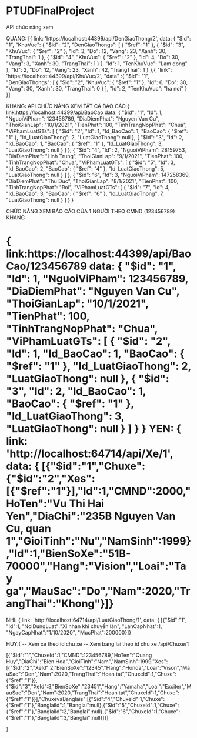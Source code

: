 # PTUDFinalProject

API chức năng xem

QUANG: [{
  link: 'https://localhost:44399/api/DenGiaoThong/2',
  data: {
    "$id": "1",
    "KhuVuc": {
      "$id": "2",
      "DenGiaoThongs": [
        {
          "$ref": "1"
        },
        {
          "$id": "3",
          "KhuVuc": {
            "$ref": "2"
          },
          "Id": 3,
          "Do": 12,
          "Vang": 23,
          "Xanh": 30,
          "TrangThai": 1
        },
        {
          "$id": "4",
          "KhuVuc": {
            "$ref": "2"
          },
          "Id": 4,
          "Do": 30,
          "Vang": 3,
          "Xanh": 30,
          "TrangThai": 1
        }
      ],
      "Id": 1,
      "TenKhuVuc": "Lam dong"
    },
    "Id": 2,
    "Do": 12,
    "Vang": 23,
    "Xanh": 42,
    "TrangThai": 1
  }
},{
  "link": 'https://localhost:44399/api/KhuVuc/2',
  "data" :{
    "$id": "1",
    "DenGiaoThongs": [
      {
        "$id": "2",
        "KhuVuc": {
          "$ref": "1"
        },
        "Id": 6,
        "Do": 30,
        "Vang": 30,
        "Xanh": 30,
        "TrangThai": 0
      }
    ],
    "Id": 2,
    "TenKhuVuc": "ha noi"
  }
}]

KHANG: 
API CHỨC NĂNG XEM TÂT CẢ BÁO CÁO
{
  link:https://localhost:44399/api/BaoCao
  data:
  {
"$id": "1",
"Id": 1,
"NguoiViPham": 123456789,
"DiaDiemPhat": "Nguyen Van Cu",
"ThoiGianLap": "10/1/2021",
"TienPhat": 100,
"TinhTrangNopPhat": "Chua",
"ViPhamLuatGTs": [
{
"$id": "2",
"Id": 1,
"Id_BaoCao": 1,
"BaoCao": {
"$ref": "1"
},
"Id_LuatGiaoThong": 2,
"LuatGiaoThong": null
},
{
"$id": "3",
"Id": 2,
"Id_BaoCao": 1,
"BaoCao": {
"$ref": "1"
},
"Id_LuatGiaoThong": 3,
"LuatGiaoThong": null
}
]
},
{
"$id": "4",
"Id": 2,
"NguoiViPham": 28159753,
"DiaDiemPhat": "Linh Trung",
"ThoiGianLap": "9/1/2021",
"TienPhat": 100,
"TinhTrangNopPhat": "Chua",
"ViPhamLuatGTs": [
{
"$id": "5",
"Id": 3,
"Id_BaoCao": 2,
"BaoCao": {
"$ref": "4"
},
"Id_LuatGiaoThong": 5,
"LuatGiaoThong": null
}
]
},
{
"$id": "6",
"Id": 3,
"NguoiViPham": 147258369,
"DiaDiemPhat": "Thu Duc",
"ThoiGianLap": "8/1/2021",
"TienPhat": 100,
"TinhTrangNopPhat": "Roi",
"ViPhamLuatGTs": [
{
"$id": "7",
"Id": 4,
"Id_BaoCao": 3,
"BaoCao": {
"$ref": "6"
},
"Id_LuatGiaoThong": 7,
"LuatGiaoThong": null
}
]
}
}

CHỨC NĂNG XEM BÁO CÁO CỦA 1 NGƯỜI THEO CMND (123456789)
KHANG

{
link:https://localhost:44399/api/BaoCao/123456789
data:
{
"$id": "1",
"Id": 1,
"NguoiViPham": 123456789,
"DiaDiemPhat": "Nguyen Van Cu",
"ThoiGianLap": "10/1/2021",
"TienPhat": 100,
"TinhTrangNopPhat": "Chua",
"ViPhamLuatGTs": [
{
"$id": "2",
"Id": 1,
"Id_BaoCao": 1,
"BaoCao": {
"$ref": "1"
},
"Id_LuatGiaoThong": 2,
"LuatGiaoThong": null
},
{
"$id": "3",
"Id": 2,
"Id_BaoCao": 1,
"BaoCao": {
"$ref": "1"
},
"Id_LuatGiaoThong": 3,
"LuatGiaoThong": null
}
]
}
}
YEN: {
  link: 'http://localhost:64714/api/Xe/1',
  data: {
    [{"$id":"1","Chuxe":{"$id":"2","Xes":[{"$ref":"1"}],"Id":1,"CMND":2000,"HoTen":"Vu Thi Hai Yen","DiaChi":"235B Nguyen Van Cu, quan 1","GioiTinh":"Nu","NamSinh":1999},"Id":1,"BienSoXe":"51B-70000","Hang":"Vision","Loai":"Tay ga","MauSac":"Do","Nam":2020,"TrangThai":"Khong"}]}
=======
NHI: {
  link: 'http://localhost:64714/api/LuatGiaoThong/1',
  data: {
    [{"$id":"1",
    "Id":1,
    "NoiDungLuat":"Xi nhan khi chuyển làn",
    "LanCapNhat":1,
    "NgayCapNhat":"1/10/2020",
    "MucPhat":200000}]}


HUY:{
-- Xem xe theo id chu xe
-- Xem bang lai theo id chu xe
/api/Chuxe/1

[{"$id":"1","ChuxeId":1,"CMND":123456789,"HoTen":"Quang Huy","DiaChi":"Bien Hoa","GioiTinh":"Nam","NamSinh":1999,"Xes":[{"$id":"2","XeId":2,"BienSoXe":"12345","Hang":"Honda","Loai":"Vison","MauSac":"Den","Nam":2020,"TrangThai":"Hoan tat","ChuxeId":1,"Chuxe":{"$ref":"1"}},{"$id":"3","XeId":3,"BienSoXe":"23451","Hang":"Yamaha","Loai":"Exciter","MauSac":"Den","Nam":2020,"TrangThai":"Hoan tat","ChuxeId":1,"Chuxe":{"$ref":"1"}}],"ChuxevaBanglais":[{"$id":"4","ChuxeId":1,"Chuxe":{"$ref":"1"},"BanglaiId":1,"Banglai":null},{"$id":"5","ChuxeId":1,"Chuxe":{"$ref":"1"},"BanglaiId":2,"Banglai":null},{"$id":"6","ChuxeId":1,"Chuxe":{"$ref":"1"},"BanglaiId":3,"Banglai":null}]}]

}